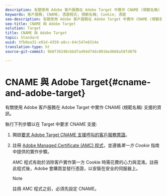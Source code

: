```yaml
---
description: 有關使用 Adobe 客戶服務在 Adobe Target 中實作 CNAME (規範名稱) 支援的資訊。
keywords: 客戶服務; CNAME; 憑證程式; 規範名稱; Cookie; 憑證
seo-description: 有關使用 Adobe 客戶服務在 Adobe Target 中實作 CNAME (規範名稱) 支援的資訊。
seo-title: CNAME 與 Adobe Target
solution: Target
title: CNAME 與 Adobe Target
topic: Standard
uuid: 3fb0ea31-e91d-4359-a8cc-64c547e6314e
translation-type: ht
source-git-commit: 9b8f39240cbbd7a494d74dc0016ed666a58fd870

---
```



# CNAME 與 Adobe Target{#cname-and-adobe-target}

有關使用 Adobe 客戶服務在 Adobe Target 中實作 CNAME (規範名稱) 支援的資訊。

執行下列步驟以在 Target 中要求 CNAME 支援:

1. 開啟[要求 Adobe Target CNAME 支援呼叫的客戶服務票證](../../cmp-resources-and-contact-information.md#reference_ACA3391A00EF467B87930A450050077C)。
1. 註冊 [Adobe Managed Certificate (AMC) 程式](https://marketing.adobe.com/resources/help/en_US/whitepapers/first_party_cookies/adobe_managed_cert_pgm.html)，並遵循*第一方 Cookie* 指南中提供的實作步驟。

   AMC 程式有助於消除客戶實作第一方 Cookie 時需花費的心力與混淆。註冊此程式後，Adobe 會購買並發行憑證，以安裝在安全的伺服器上。

   >[!NOTE]
   >
   >註冊 AMC 程式之前，必須先設定 CNAME。

